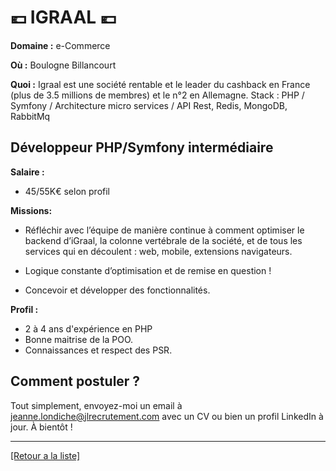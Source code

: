 # 💶 IGRAAL 💶

**Domaine :** e-Commerce

**Où :** Boulogne Billancourt

**Quoi :** Igraal est une société rentable et le leader du cashback en France (plus de 3.5 millions de membres) et le n°2 en Allemagne.
Stack : PHP / Symfony / Architecture micro services / API Rest, Redis, MongoDB, RabbitMq

## Développeur PHP/Symfony intermédiaire

**Salaire :** 

* 45/55K€ selon profil

**Missions:**

* Réfléchir avec l’équipe de manière continue à comment optimiser le backend d’iGraal, la colonne vertébrale de la société, et de tous les services qui en découlent : web, mobile, extensions navigateurs.  

* Logique constante d’optimisation et de remise en question ! 

* Concevoir et développer des fonctionnalités.


**Profil :** 

* 2 à 4 ans d'expérience en PHP
* Bonne maitrise de la POO.
* Connaissances et respect des PSR.

## Comment postuler ?

Tout simplement, envoyez-moi un email à jeanne.londiche@jlrecrutement.com avec un CV ou bien un profil LinkedIn à jour. À bientôt ! 

----
<a href="https://github.com/jlondiche/job-board-php/blob/master/README.md">[Retour a la liste]</a>